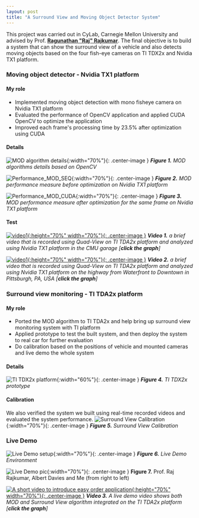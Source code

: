 ```yaml
---
layout: post
title: "A Surround View and Moving Object Detector System"
---
```


This project was carried out in CyLab, Carnegie Mellon University and advised by Prof. [**Ragunathan "Raj" Rajkumar**](https://users.ece.cmu.edu/~raj/).
The final objective is to build a system that can show the surround view of a vehicle and also detects moving objects 
based on the four fish-eye cameras on TI TDX2x and Nvidia TX1 platform.   

### Moving object detector - Nvidia TX1 platform

#### My role

- Implemented moving object detection with mono fisheye camera on Nvidia TX1 platform
- Evaluated the performance of OpenCV application and applied CUDA OpenCV to optimize the application
- Improved each frame's processing time by 23.5% after optimization using CUDA

#### Details

![MOD algorithm details](/images/20170712/MOD_Details.png){:width="70%"}{: .center-image }
***Figure 1.** MOD algorithms details based on OpenCV*

![Performance_MOD_SEQ](/images/20170712/Performance_MOD_SEQ.png){:width="70%"}{: .center-image }
***Figure 2.** MOD performance measure before optimization on Nvidia TX1 platform*

![Performance_MOD_CUDA](/images/20170712/Performance_MOD_CUDA.png){:width="70%"}{: .center-image }
***Figure 3.** MOD performance measure after optimization for the same frame on Nvidia TX1 platform*

#### Test
[![video1](/images/20170712/mod_garage.png){:height="70%" width="70%"}{: .center-image }](https://youtu.be/IcYbvutHkqs)
***Video 1.** a brief video that is recorded using Quad-View on TI TDA2x platform and analyzed using Nvidia TX1 platform in the CMU garage [**click the graph**]*

[![video1](/images/20170712/mod_road.png){:height="70%" width="70%"}{: .center-image }](https://youtu.be/QplR8WMllEo)
***Video 2.** a brief video that is recorded using Quad-View on TI TDA2x platform and analyzed using Nvidia TX1 platform
 on the highway from Waterfront to Downtown in Pittsburgh, PA, USA [**click the graph**]*


### Surround view monitoring - TI TDA2x platform

#### My role
- Ported the MOD algorithm to TI TDA2x and help bring up surround view monitoring system with TI platform 
- Applied prototype to test the built system, and then deploy the system to real car for further evaluation
- Do calibration based on the positions of vehicle and mounted cameras and live demo the whole system

#### Details
![TI TDX2x platform](/images/20170712/Prototype.JPG){:width="60%"}{: .center-image }
***Figure 4.** TI TDX2x prototype*

#### Calibration

We also verified the system we built using real-time recorded videos and evaluated the system performance.
![Surround View Calibration](/images/20170712/Surround_View_Calibration.JPG){:width="70%"}{: .center-image }
***Figure 5.** Surround View Calibration*

### Live Demo

![Live Demo setup](/images/20170712/live_demo_env.jpg){:width="70%"}{: .center-image }
***Figure 6.** Live Demo Environment*

![Live Demo pic](/images/20170712/live_demo_pic.jpg){:width="70%"}{: .center-image }
**Figure 7.** Prof. Raj Rajkumar, Albert Davies and Me (from right to left)

[![A short video to introduce easy order application](/images/20170712/live_demo.png){:height="70%" width="70%"}{: .center-image }](https://youtu.be/dC1HUrTiHYM)
***Video 3.** A live demo video shows both MOD and Surround View algorithm integrated on the TI TDA2x platform [**click the graph**]*



